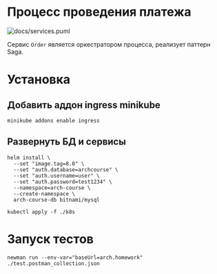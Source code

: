 # Процесс проведения платежа
![docs/services.puml](http://www.plantuml.com/plantuml/proxy?fmt=svg&src=https://raw.githubusercontent.com/klwxsrx/arch-course-labs/master/09-saga/docs/purchase.puml)

Сервис `Order` является оркестратором процесса, реализует паттерн Saga.

# Установка
## Добавить аддон ingress minikube
```shell
minikube addons enable ingress
```

## Развернуть БД и сервисы
```shell
helm install \
  --set "image.tag=8.0" \
  --set "auth.database=archcourse" \
  --set "auth.username=user" \
  --set "auth.password=test1234" \
  --namespace=arch-course \
  --create-namespace \
  arch-course-db bitnami/mysql

kubectl apply -f ./k8s
```

# Запуск тестов
```shell
newman run --env-var="baseUrl=arch.homework" ./test.postman_collection.json
```